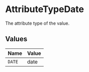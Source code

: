 # AttributeTypeDate

The attribute type of the value.


## Values

| Name   | Value  |
| ------ | ------ |
| `DATE` | date   |